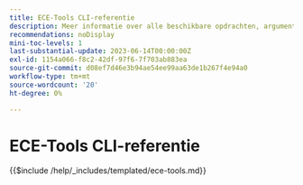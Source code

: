 ```yaml
---
title: ECE-Tools CLI-referentie
description: Meer informatie over alle beschikbare opdrachten, argumenten en opties voor Adobe Commerce ECE-Tools Command-Line Tool.
recommendations: noDisplay
mini-toc-levels: 1
last-substantial-update: 2023-06-14T00:00:00Z
exl-id: 1154a066-f8c2-42df-97f6-7f703ab883ea
source-git-commit: d08ef7d46e3b94ae54ee99aa63de1b267f4e94a0
workflow-type: tm+mt
source-wordcount: '20'
ht-degree: 0%

---
```


# ECE-Tools CLI-referentie

{{$include /help/_includes/templated/ece-tools.md}}

<!-- Last updated from includes: 2025-08-08 14:31:41 -->
